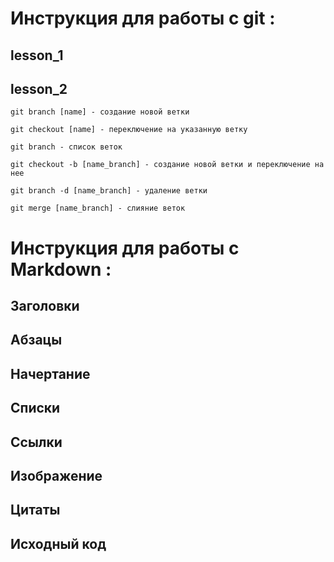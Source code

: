 # Инструкция для работы с git :

## lesson_1

## lesson_2

    git branch [name] - создание новой ветки

    git checkout [name] - переключение на указанную ветку

    git branch - список веток

    git checkout -b [name_branch] - создание новой ветки и переключение на нее

    git branch -d [name_branch] - удаление ветки

    git merge [name_branch] - слияние веток

    

# Инструкция для работы с Markdown :

## Заголовки

## Абзацы

## Начертание

## Списки
 
## Ссылки

## Изображение

## Цитаты

## Исходный код